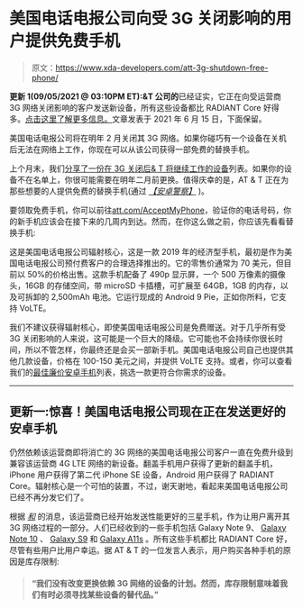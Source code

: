 # 美国电话电报公司向受 3G 关闭影响的用户提供免费手机

> 原文：<https://www.xda-developers.com/att-3g-shutdown-free-phone/>

**更新 1(09/05/2021 @ 03:10PM ET):&T 公司的**已经证实，它正在向受运营商 3G 网络关闭影响的客户发送新设备，所有这些设备都比 RADIANT Core 好得多。[点击这里了解更多信息。](#update1)文章发表于 2021 年 6 月 15 日，下面保留。

美国电话电报公司将在明年 2 月关闭其 3G 网络。如果你碰巧有一个设备在关机后无法在网络上工作，你现在可以从该公司获得一部免费的替换手机。

上个月末，我们[分享了一份在 3G 关闭后& T 将继续工作的设备](https://www.xda-developers.com/will-my-phone-work-on-att-after-3g-shutdown/)列表。如果你的设备不在名单上，你很可能需要在明年二月前更换。值得庆幸的是，AT & T 正在为那些想要的人提供免费的替换手机(通过 [*【安卓警察】*](https://www.androidpolice.com/2021/06/14/att-graciously-offers-free-device-downgrades-for-customers-affected-by-3g-shutdown/) )。

要领取免费手机，你可以前往[att.com/AcceptMyPhone](https://www.anrdoezrs.net/links/100122946/type/dlg/sid/UUxdaUeUpU4660/https://att.com/acceptmyphone)，验证你的电话号码，你的新手机应该会在接下来的几周内到达。然而，在你这么做之前，你应该先看看替换手机:

这是美国电话电报公司辐射核心，这是一款 2019 年的经济型手机，最初是作为美国电话电报公司预付费客户的合理选择推出的。它的零售价通常为 70 美元，但目前以 50%的价格出售。这款手机配备了 490p 显示屏，一个 500 万像素的摄像头，16GB 的存储空间，带 microSD 卡插槽，可扩展至 64GB，1GB 的内存，以及可拆卸的 2,500mAh 电池。它运行现成的 Android 9 Pie，正如你所料，它支持 VoLTE。

我们不建议获得辐射核心，即使美国电话电报公司是免费赠送。对于几乎所有受 3G 关闭影响的人来说，这可能是一个巨大的降级。它可能也不会持续你很长时间，所以不管怎样，你最终还是会买一部新手机。美国电话电报公司自己也提供其他几款设备，价格在 100-150 美元之间，并提供 VoLTE 支持。或者，你可以查看我们的[最佳廉价安卓手机](https://www.xda-developers.com/best-cheap-android-phones/)列表，挑选一款更符合你需求的设备。

* * *

## 更新一:惊喜！美国电话电报公司现在正在发送更好的安卓手机

仍然依赖该运营商即将消亡的 3G 网络的美国电话电报公司客户一直在免费升级到兼容该运营商 4G LTE 网络的新设备。翻盖手机用户获得了更新的翻盖手机，iPhone 用户获得了第二代 iPhone SE 设备，Android 用户获得了 RADIANT Core。辐射核心是一个可怕的装置，不过，谢天谢地，看起来美国电话电报公司已经不再分发它们了。

根据 [*和*](https://www.androidpolice.com/2021/09/03/att-is-sending-surprise-galaxy-note9s-to-some-customers-affected-by-its-3g-shutdown/) 的消息，该运营商已经开始发送性能更好的三星手机，作为让用户离开其 3G 网络过程的一部分。人们已经收到的一些手机包括 Galaxy Note 9、 [Galaxy Note 10](https://www.reddit.com/r/Frugal/comments/p7rxyj/sent_here_from_midlyinteresting_att_sent_me_a/) 、 [Galaxy S9](https://www.reddit.com/r/ATT/comments/p6j2ll/recieved_a_new_phone_i_didnt_order/) 和 [Galaxy A11s](https://www.reddit.com/r/ATT/comments/oxxuee/received_free_phone_can_i_sell_it/) 。所有这些手机都比 RADIANT Core 好，尽管有些用户比用户幸运。据 AT & T 的一位发言人表示，用户购买各种手机的原因是库存限制:

> #### “我们没有改变更换依赖 3G 网络的设备的计划。然而，库存限制意味着我们有时必须寻找某些设备的替代品。”